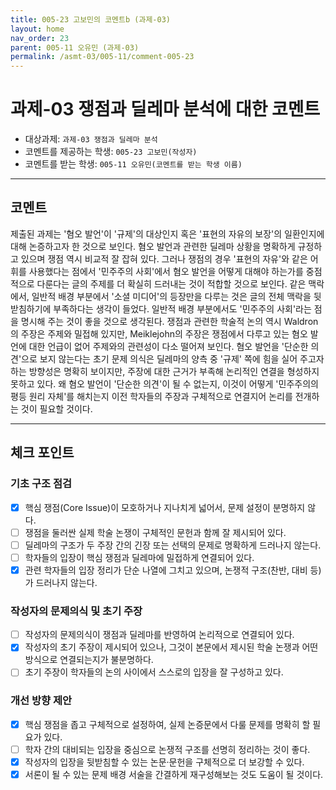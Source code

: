 ```yaml
---
title: 005-23 고보민의 코멘트b (과제-03) 
layout: home
nav_order: 23
parent: 005-11 오유민 (과제-03)
permalink: /asmt-03/005-11/comment-005-23
---
```


# 과제-03 쟁점과 딜레마 분석에 대한 코멘트

- 대상과제: `과제-03 쟁점과 딜레마 분석`
- 코멘트를 제공하는 학생: `005-23 고보민(작성자)` 
- 코멘트를 받는 학생: `005-11 오유민(코멘트를 받는 학생 이름)` 

---

## 코멘트

제출된 과제는 '혐오 발언'이 '규제'의 대상인지 혹은 '표현의 자유의 보장'의 일환인지에 대해 논증하고자 한 것으로 보인다. 혐오 발언과 관련한 딜레마 상황을 명확하게 규정하고 있으며 쟁점 역시 비교적 잘 잡혀 있다. 그러나 쟁점의 경우 '표현의 자유'와 같은 어휘를 사용했다는 점에서 '민주주의 사회'에서 혐오 발언을 어떻게 대해야 하는가를 중점적으로 다룬다는 글의 주제를 더 확실히 드러내는 것이 적합할 것으로 보인다. 같은 맥락에서, 일반적 배경 부분에서 '소셜 미디어'의 등장만을 다루는 것은 글의 전체 맥락을 뒷받침하기에 부족하다는 생각이 들었다. 일반적 배경 부분에서도 '민주주의 사회'라는 점을 명시해 주는 것이 좋을 것으로 생각된다. 쟁점과 관련한 학술적 논의 역시 Waldron의 주장은 주제와 밀접해 있지만, Meiklejohn의 주장은 쟁점에서 다루고 있는 혐오 발언에 대한 언급이 없어 주제와의 관련성이 다소 떨어져 보인다. 혐오 발언을 '단순한 의견'으로 보지 않는다는 초기 문제 의식은 딜레마의 양측 중 '규제' 쪽에 힘을 실어 주고자 하는 방향성은 명확히 보이지만, 주장에 대한 근거가 부족해 논리적인 연결을 형성하지 못하고 있다. 왜 혐오 발언이 '단순한 의견'이 될 수 없는지, 이것이 어떻게 '민주주의의 평등 원리 자체'를 해치는지 이전 학자들의 주장과 구체적으로 연결지어 논리를 전개하는 것이 필요할 것이다.

---

## 체크 포인트

### **기초 구조 점검**
- [x] 핵심 쟁점(Core Issue)이 모호하거나 지나치게 넓어서, 문제 설정이 분명하지 않다.
- [ ] 쟁점을 둘러싼 실제 학술 논쟁이 구체적인 문헌과 함께 잘 제시되어 있다.
- [ ] 딜레마의 구조가 두 주장 간의 긴장 또는 선택의 문제로 명확하게 드러나지 않는다.
- [ ] 학자들의 입장이 핵심 쟁점과 딜레마에 밀접하게 연결되어 있다.
- [x] 관련 학자들의 입장 정리가 단순 나열에 그치고 있으며, 논쟁적 구조(찬반, 대비 등)가 드러나지 않는다.

### **작성자의 문제의식 및 초기 주장**
- [ ] 작성자의 문제의식이 쟁점과 딜레마를 반영하여 논리적으로 연결되어 있다.
- [x] 작성자의 초기 주장이 제시되어 있으나, 그것이 본문에서 제시된 학술 논쟁과 어떤 방식으로 연결되는지가 불분명하다.
- [ ] 초기 주장이 학자들의 논의 사이에서 스스로의 입장을 잘 구성하고 있다.

### **개선 방향 제안**
- [x] 핵심 쟁점을 좁고 구체적으로 설정하여, 실제 논증문에서 다룰 문제를 명확히 할 필요가 있다.
- [ ] 학자 간의 대비되는 입장을 중심으로 논쟁적 구조를 선명히 정리하는 것이 좋다.
- [x] 작성자의 입장을 뒷받침할 수 있는 논문·문헌을 구체적으로 더 보강할 수 있다.
- [x] 서론이 될 수 있는 문제 배경 서술을 간결하게 재구성해보는 것도 도움이 될 것이다.
